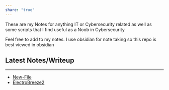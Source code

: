 ```yaml
---
share: "true"
---
```



These are my Notes for anything IT or Cybersecurity related as well as some scripts that I find useful as a Noob in Cybersecurity

Feel free to add to my notes. I use obsidian for note taking so this repo is best viewed in obsidian

## Latest Notes/Writeup
---
 - [New-File](new-file.md) 
 - [ElectroBreeze2](electrobreeze2.md)